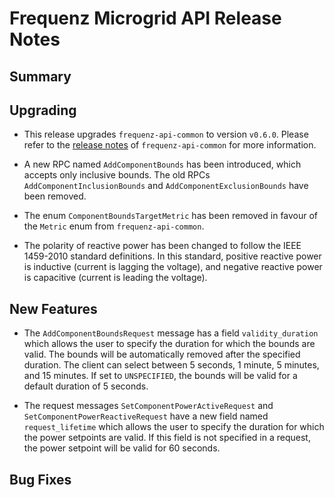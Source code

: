 # Frequenz Microgrid API Release Notes

## Summary

<!-- Here goes a general summary of what this release is about -->

## Upgrading

- This release upgrades `frequenz-api-common` to version `v0.6.0`. Please refer
  to the [release notes](https://github.com/frequenz-floss/frequenz-api-common/releases/tag/v0.6.0)
  of `frequenz-api-common` for more information.

- A new RPC named `AddComponentBounds` has been introduced, which accepts only
  inclusive bounds. The old RPCs `AddComponentInclusionBounds` and
  `AddComponentExclusionBounds` have been removed.

- The enum `ComponentBoundsTargetMetric` has been removed in favour of the
  `Metric` enum from `frequenz-api-common`.

- The polarity of reactive power has been changed to follow the IEEE 1459-2010
  standard definitions. In this standard, positive reactive power is inductive
  (current is lagging the voltage), and negative reactive power is capacitive
  (current is leading the voltage).

## New Features

- The `AddComponentBoundsRequest` message has a field `validity_duration` which
  allows the user to specify the duration for which the bounds are valid. The
  bounds will be automatically removed after the specified duration. The client
  can select between 5 seconds, 1 minute, 5 minutes, and 15 minutes. If set to
  `UNSPECIFIED`, the bounds will be valid for a default duration of 5 seconds.

- The request messages `SetComponentPowerActiveRequest` and
  `SetComponentPowerReactiveRequest` have a new field named `request_lifetime`
  which allows the user to specify the duration for which the power setpoints
  are valid. If this field is not specified in a request, the power setpoint
  will be valid for 60 seconds.

## Bug Fixes

<!-- Here goes notable bug fixes that are worth a special mention or explanation -->
